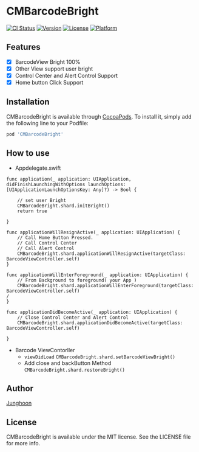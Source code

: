 # CMBarcodeBright

[![CI Status](http://img.shields.io/travis/cjh0092@naver.com/CMBarcodeBright.svg?style=flat)](https://travis-ci.org/cjh0092@naver.com/CMBarcodeBright)
[![Version](https://img.shields.io/cocoapods/v/CMBarcodeBright.svg?style=flat)](http://cocoapods.org/pods/CMBarcodeBright)
[![License](https://img.shields.io/cocoapods/l/CMBarcodeBright.svg?style=flat)](http://cocoapods.org/pods/CMBarcodeBright)
[![Platform](https://img.shields.io/cocoapods/p/CMBarcodeBright.svg?style=flat)](http://cocoapods.org/pods/CMBarcodeBright)

## Features
- [x] BarcodeView Bright 100%
- [x] Other View support user bright
- [x] Control Center and Alert Control Support
- [x] Home button Click Support

## Installation

CMBarcodeBright is available through [CocoaPods](http://cocoapods.org). To install
it, simply add the following line to your Podfile:

```ruby
pod 'CMBarcodeBright'
```
## How to use
- Appdelegate.swift

```
func application(_ application: UIApplication, didFinishLaunchingWithOptions launchOptions: [UIApplicationLaunchOptionsKey: Any]?) -> Bool {

    // set user Bright
    CMBarcodeBright.shard.initBright()
    return true
    
}

func applicationWillResignActive(_ application: UIApplication) {
    // Call Home Button Pressed.
    // Call Control Center
    // Call Alert Control
    CMBarcodeBright.shard.applicationWillResignActive(targetClass: BarcodeViewController.self)
}

func applicationWillEnterForeground(_ application: UIApplication) {
    // From Background to foreground( your App )
    CMBarcodeBright.shard.applicationWillEnterForeground(targetClass: BarcodeViewController.self)
/
}

func applicationDidBecomeActive(_ application: UIApplication) {
    // Close Control Center and Alert Control
    CMBarcodeBright.shard.applicationDidBecomeActive(targetClass: BarcodeViewController.self)

}

```
- Barcode ViewContorller
    - `viewDidLoad` `CMBarcodeBright.shard.setBarcodeViewBright()`
    - Add close and backButton Method `CMBarcodeBright.shard.restoreBright()`




## Author

[Junghoon](coolmint.swift@gmail.com)

## License

CMBarcodeBright is available under the MIT license. See the LICENSE file for more info.


